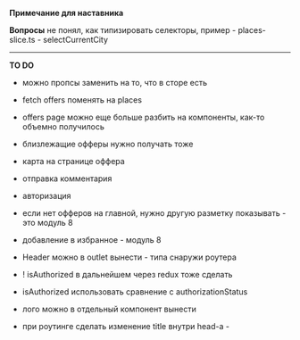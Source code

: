 **Примечание для наставника**  



**Вопросы**
не понял, как типизировать селекторы, пример - places-slice.ts - selectCurrentCity

----
**TO DO**
- можно пропсы заменить на то, что в сторе есть
- fetch offers поменять на places
- offers page можно еще больше разбить на компоненты, как-то объемно получилось
- близлежащие офферы нужно получать тоже
- карта на странице оффера
- отправка комментария
- авторизация


- если нет офферов на главной, нужно другую разметку показывать - это модуль 8
- добавление в избранное - модуль 8

- Header можно в outlet вынести - типа снаружи роутера
- ! isAuthorized в дальнейшем через redux тоже сделать
- isAuthorized  использовать сравнение с authorizationStatus
- лого можно в отдельный компонент вынести
- при роутинге сделать изменение title внутри head-а - <HemletProvider>

